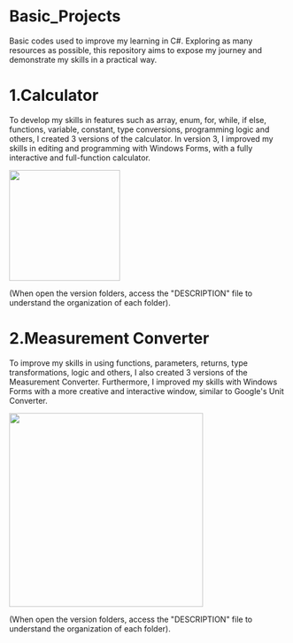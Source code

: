 # Basic_Projects
Basic codes used to improve my learning in C#.  Exploring as many resources as possible, this repository aims to expose my journey and demonstrate my skills in a practical way. 

# 1.Calculator 

  To develop my skills in features such as array, enum, for, while, if else, functions, variable, constant, type conversions, programming logic and others, I created 3 versions
  of the calculator. In version 3, I improved my skills in editing and programming with Windows Forms, with a fully
  interactive and full-function calculator.

<img src = "https://github.com/user-attachments/assets/9d86de66-e6d8-414c-a55a-10bc069287db" width="200">

 (When open the version folders, access the "DESCRIPTION" file to understand the organization of each folder).




# 2.Measurement Converter

  To improve my skills in using functions, parameters, returns, type transformations, logic and others, I also created 3 versions of the Measurement Converter. Furthermore, I
  improved my skills with Windows Forms with a more creative and interactive window, similar to Google's Unit Converter.

<img src="https://github.com/user-attachments/assets/2d81927e-7dbd-430c-9454-bf09b7783198" width="350">

 (When open the version folders, access the "DESCRIPTION" file to understand the organization of each folder).

